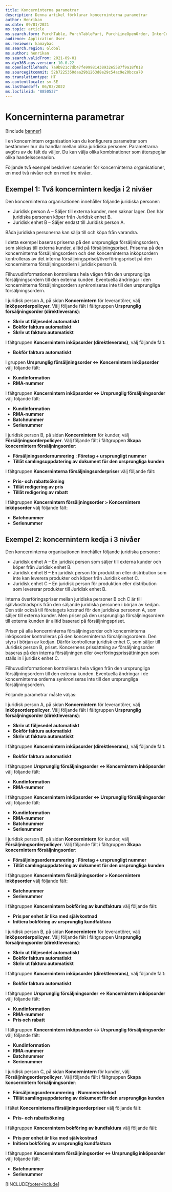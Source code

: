 ```yaml
---
title: Koncerninterna parametrar
description: Denna artikel förklarar koncerninterna parametrar
author: Henrikan
ms.date: 09/01/2021
ms.topic: article
ms.search.form: PurchTable, PurchTablePart, PurchLineOpenOrder, InterCompanyTradingRelationSetupCustomer
audience: Application User
ms.reviewer: kamaybac
ms.search.region: Global
ms.author: henrikan
ms.search.validFrom: 2021-09-01
ms.dyn365.ops.version: 10.0.22
ms.openlocfilehash: 7a9b921c7db47fe99981438932e5587f9a18f018
ms.sourcegitcommit: 52b7225350daa29b1263d8e29c54ac9e20bcca70
ms.translationtype: HT
ms.contentlocale: sv-SE
ms.lasthandoff: 06/03/2022
ms.locfileid: "8850537"
---
```

# <a name="intercompany-parameters"></a>Koncerninterna parametrar

[!include [banner](../../includes/banner.md)]

I en koncernintern organisation kan du konfigurera parametrar som bestämmer hur du handlar mellan olika juridiska personer. Parametrarna avgörs av de fält du väljer. Du kan välja olika kombinationer som återspeglar olika handelsscenarion.

Följande två exempel beskriver scenarier för koncerninterna organisationer, en med två nivåer och en med tre nivåer.

## <a name="example-1-two-level-intercompany-chain"></a>Exempel 1: Två koncernintern kedja i 2 nivåer

Den koncerninterna organisationen innehåller följande juridiska personer:

- Juridisk person A – Säljer till externa kunder, men saknar lager. Den här juridiska personen köper från Juridisk enhet B.
- Juridisk enhet B – Säljer endast till Juridisk person A.

Båda juridiska personerna kan sälja till och köpa från varandra.

I detta exempel baseras priserna på den ursprungliga försäljningsordern, som skickas till externa kunder, alltid på försäljningspriset. Priserna på den koncerninterna försäljningsordern och den koncerninterna inköpsordern kontrolleras av det interna försäljningspriset/överföringspriset på den koncerninterna försäljningsordern i juridisk person B.

Filhuvudinformationen kontrolleras hela vägen från den ursprungliga försäljningsordern till den externa kunden. Eventuella ändringar i den koncerninterna försäljningsordern synkroniseras inte till den ursprungliga försäljningsordern.

I juridisk person A, på sidan **Koncernintern** för leverantörer, välj **Inköpsorderpolicyer**. Välj följande fält i fältgruppen **Ursprunglig försäljningsorder (direktleverans)**:

- **Skriv ut följesedel automatiskt**
- **Bokför faktura automatiskt**
- **Skriv ut faktura automatiskt**

I fältgruppen **Koncernintern inköpsorder (direktleverans)**, välj följande fält:

- **Bokför faktura automatiskt**

I gruppen **Ursprunglig försäljningsorder <-> Koncernintern inköpsorder** välj följande fält:

- **Kundinformation**
- **RMA-nummer**

I fältgruppen **Koncernintern inköpsorder <-> Ursprunglig försäljningsorder** välj följande fält:

- **Kundinformation**
- **RMA-nummer**
- **Batchnummer**
- **Serienummer**

I juridisk person B, på sidan **Koncernintern** för kunder, välj **Försäljningsorderpolicyer**. Välj följande fält i fältgruppen **Skapa koncernintern försäljningsorder**:

- **Försäljningsordernumrering** : **Företag + ursprungligt nummer**
- **Tillåt samlingsuppdatering av dokument för den ursprungliga kunden**

I fältgruppen **Koncerninterna försäljningsorderpriser** välj följande fält:

- **Pris- och rabattsökning**
- **Tillåt redigering av pris**
- **Tillåt redigering av rabatt**

I fältgruppen **Koncernintern försäljningsorder \> Koncernintern inköpsorder** välj följande fält:

- **Batchnummer**
- **Serienummer**

## <a name="example-2-three-level-intercompany-chain"></a>Exempel 2: koncernintern kedja i 3 nivåer

Den koncerninterna organisationen innehåller följande juridiska personer:

- Juridisk enhet A – En juridisk person som säljer till externa kunder och köper från Juridisk enhet B.
- Juridisk enhet B – En juridisk person för produktion eller distribution som inte kan leverera produkter och köper från Juridisk enhet C.
- Juridisk enhet C – En juridisk person för produktion eller distribution som levererar produkter till Juridisk enhet B.

Interna överföringspriser mellan juridiska personer B och C är till självkostnadspris från den säljande juridiska personen i början av kedjan. Den står också till företagets kostnad för den juridiska personen A, som säljer till externa kunder. Men priser på den ursprungliga försäljningsordern till externa kunden är alltid baserad på försäljningspriset.

Priser på alla koncerninterna försäljningsorder och koncerninterna inköpsorder kontrolleras på den koncerninterna försäljningsordern. Den styrs i början av kedjan. Därför kontrollerar juridisk enhet C, som säljer till Juridisk person B, priset. Koncernens prissättning av försäljningsorder baseras på den interna försäljningen eller överföringsprissättningen som ställs in i juridisk enhet C.

Filhuvudinformationen kontrolleras hela vägen från den ursprungliga försäljningsordern till den externa kunden. Eventuella ändringar i de koncerninterna orderna synkroniseras inte till den ursprungliga försäljningsordern.

Följande parametrar måste väljas:

I juridisk person A, på sidan **Koncernintern** för leverantörer, välj **Inköpsorderpolicyer**. Välj följande fält i fältgruppen **Ursprunglig försäljningsorder (direktleverans)**:

- **Skriv ut följesedel automatiskt**
- **Bokför faktura automatiskt**
- **Skriv ut faktura automatiskt**

I fältgruppen **Koncernintern inköpsorder (direktleverans)**, välj följande fält:

- **Bokför faktura automatiskt**

I fältgruppen **Ursprunglig försäljningsorder <-> Koncernintern inköpsorder** välj följande fält:

- **Kundinformation**
- **RMA-nummer**

I fältgruppen **Koncernintern inköpsorder <-> Ursprunglig försäljningsorder** välj följande fält:

- **Kundinformation**
- **RMA-nummer**
- **Batchnummer**
- **Serienummer**

I juridisk person B, på sidan **Koncernintern** för kunder, välj **Försäljningsorderpolicyer**. Välj följande fält i fältgruppen **Skapa koncernintern försäljningsorder**:

- **Försäljningsordernumrering** : **Företag + ursprungligt nummer**
- **Tillåt samlingsuppdatering av dokument för den ursprungliga kunden**

I fältgruppen **Koncernintern försäljningsorder \> Koncernintern inköpsorder** välj följande fält:

- **Batchnummer**
- **Serienummer**

I fältgruppen **Koncernintern bokföring av kundfaktura** välj följande fält:

- **Pris per enhet är lika med självkostnad**
- **Initiera bokföring av ursprunglig kundfaktura**

I juridisk person B, på sidan **Koncernintern** för leverantörer, välj **Inköpsorderpolicyer**. Välj följande fält i fältgruppen **Ursprunglig försäljningsorder (direktleverans)**:

- **Skriv ut följesedel automatiskt**
- **Bokför faktura automatiskt**
- **Skriv ut faktura automatiskt**

I fältgruppen **Koncernintern inköpsorder (direktleverans)**, välj följande fält:

- **Bokför faktura automatiskt**

I fältgruppen **Ursprunglig försäljningsorder <-> Koncernintern inköpsorder** välj följande fält:

- **Kundinformation**
- **RMA-nummer**
- **Pris och rabatt**

I fältgruppen **Koncernintern inköpsorder <-> Ursprunglig försäljningsorder** välj följande fält:

- **Kundinformation**
- **RMA-nummer**
- **Batchnummer**
- **Serienummer**

I juridisk person C, på sidan **Koncernintern** för kunder, välj **Försäljningsorderpolicyer**. Välj följande fält i fältgruppen **Skapa koncernintern försäljningsorder**:

- **Försäljningsordernumrering** : **Nummerseriekod**
- **Tillåt samlingsuppdatering av dokument för den ursprungliga kunden**

I fältet **Koncerninterna försäljningsorderpriser** välj följande fält:

- **Pris- och rabattsökning**

I fältgruppen **Koncernintern bokföring av kundfaktura** välj följande fält:

- **Pris per enhet är lika med självkostnad**
- **Initiera bokföring av ursprunglig kundfaktura**

I fältgruppen **Koncernintern försäljningsorder <-> Ursprunglig inköpsorder** välj följande fält:

- **Batchnummer**
- **Serienummer**

[!INCLUDE[footer-include](../../includes/footer-banner.md)]
